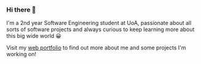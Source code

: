 ### Hi there 👋

I'm a 2nd year Software Engineering student at UoA, passionate about all sorts of software projects and always curious to keep learning more about this big wide world :grinning:

Visit my [web portfolio](https://seevee.co.nz/serena) to find out more about me and some projects I'm working on!
<!--
**serenalau272/serenalau272** is a ✨ _special_ ✨ repository because its `README.md` (this file) appears on your GitHub profile.

Here are some ideas to get you started:

- 🔭 I’m currently working on ...
- 🌱 I’m currently learning ...
- 👯 I’m looking to collaborate on ...
- 🤔 I’m looking for help with ...
- 💬 Ask me about ...
- 📫 How to reach me: ...
- 😄 Pronouns: ...
- ⚡ Fun fact: ...
-->
